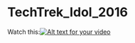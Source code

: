 # TechTrek_Idol_2016

Watch this:[![Alt text for your video](http://img.youtube.com/vi/ZmT4ARHPJ5c/0.jpg)](https://www.youtube.com/watch?v=ZmT4ARHPJ5c)
